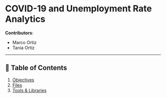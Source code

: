 # COVID-19 and Unemployment Rate Analytics

**Contributors**:
- Marco Ortiz
- Tania Ortiz

---

## 📃 Table of Contents

1. [Objectives](#-objectives)
2. [Files](#-files)
3. [Tools & Libraries](#-tools-&-libraries)
